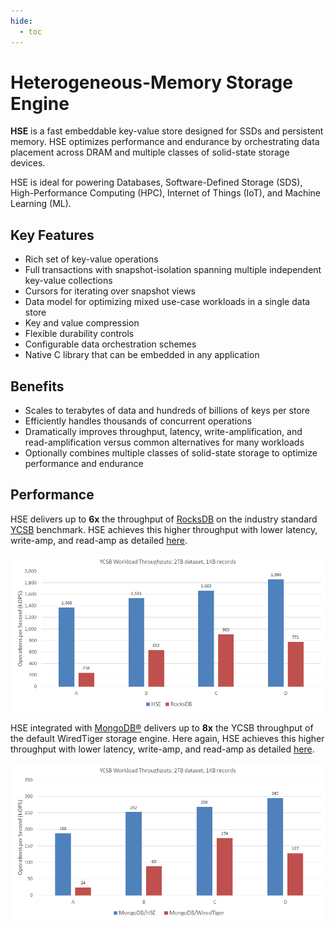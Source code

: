 ```yaml
---
hide:
  - toc
---
```


# Heterogeneous-Memory Storage Engine

**HSE** is a fast embeddable key-value store designed for SSDs and persistent
memory.  HSE optimizes performance and endurance by orchestrating data
placement across DRAM and multiple classes of solid-state storage devices.

HSE is ideal for powering Databases, Software-Defined Storage (SDS),
High-Performance Computing (HPC),
Internet of Things (IoT), and Machine Learning (ML).

## Key Features

* Rich set of key-value operations
* Full transactions with snapshot-isolation spanning multiple
independent key-value collections
* Cursors for iterating over snapshot views
* Data model for optimizing mixed use-case workloads in a single data store
* Key and value compression
* Flexible durability controls
* Configurable data orchestration schemes
* Native C library that can be embedded in any application

## Benefits

* Scales to terabytes of data and hundreds of billions of keys per store
* Efficiently handles thousands of concurrent operations
* Dramatically improves throughput, latency, write-amplification,
and read-amplification versus common alternatives for many workloads
* Optionally combines multiple classes of solid-state storage to
optimize performance and endurance

## Performance

HSE delivers up to **6x** the throughput of [RocksDB](https://rocksdb.org)
on the industry standard [YCSB](https://github.com/brianfrankcooper/YCSB)
benchmark.
HSE achieves this higher throughput with lower latency, write-amp, and
read-amp as detailed [here](./apps/ycsb.md).

![Placeholder](./img/HSE-RocksDB-YCSB-Tput.png)

HSE integrated with [MongoDB&reg;](https://github.com/mongodb/mongo)
delivers up to **8x** the YCSB throughput of the default WiredTiger
storage engine.
Here again, HSE achieves this higher throughput with lower latency, write-amp,
and read-amp as detailed [here](./apps/mongodb.md).

![Placeholder](./img/HSE-MongoDB-YCSB-Tput.png)
